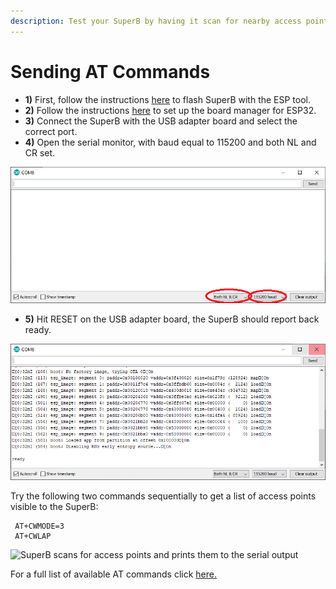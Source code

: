 ```yaml
---
description: Test your SuperB by having it scan for nearby access points.
---
```


# Sending AT Commands

* **1\)** First, follow the instructions [here](flashing-superb.md) to flash SuperB with the ESP tool.
* **2\)** Follow the instructions [here](https://github.com/espressif/arduino-esp32/blob/master/docs/arduino-ide/boards_manager.md) to set up the board manager for ESP32.
* **3\)** Connect the SuperB with the USB adapter board and select the correct port.
* **4\)** Open the serial monitor, with baud equal to 115200 and both NL and CR set.

![](../.gitbook/assets/1%20%282%29.PNG)

* **5\)** Hit RESET on the USB adapter board, the SuperB should report back ready.

![Image showing serial output after a reset](../.gitbook/assets/2.PNG)

 Try the following two commands sequentially to get a list of access points visible to the SuperB:

```text
 AT+CWMODE=3
 AT+CWLAP
```

![SuperB scans for access points and prints them to the serial output](../.gitbook/assets/3.PNG)

For a full list of available AT commands click [here.](https://www.espressif.com/sites/default/files/documentation/esp32_at_instruction_set_and_examples_en.pdf)


